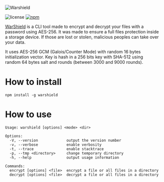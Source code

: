 ![Warshield](https://i.imgur.com/hmaHsmi.png)

![license](https://img.shields.io/github/license/quantumsheep/warshield.svg)
[![npm](https://img.shields.io/npm/v/warshield/latest.svg)](https://www.npmjs.com/package/warshield)

[WarShield](https://warshield.qtmsheep.com) is a CLI tool made to encrypt and decrypt your files with a password using AES-256. It was made to ensure a full files protection inside a storage device. If those are lost or stolen, malicious peoples can take over your data.

It uses AES-256 GCM (Galois/Counter Mode) with random 16 bytes initialization vector.
Key is hash in a 256 bits key with SHA-512 using random 64 bytes salt and rounds (between 3000 and 9000 rounds).


# How to install
`npm install -g warshield`

# How to use
```
Usage: warshield [options] <mode> <dir>

Options:
  -V, --version             output the version number
  -v, --verbose             enable verbosity
  -t, --trace               enable stacktrace
  -p, --tmp <directory>     change temporary directory
  -h, --help                output usage information

Commands:
  encrypt [options] <file>  encrypt a file or all files in a directory
  decrypt [options] <file>  decrypt a file or all files in a directory
```
